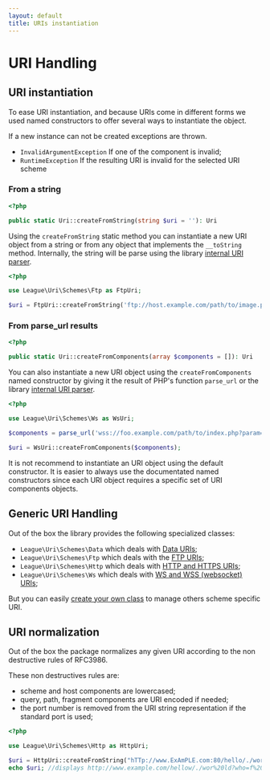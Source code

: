 ```yaml
---
layout: default
title: URIs instantiation
---
```


# URI Handling

## URI instantiation

To ease URI instantiation, and because URIs come in different forms we used named constructors to offer several ways to instantiate the object.

<div class="message-warning">

If a new instance can not be created exceptions are thrown.

<ul>
	<li><code>InvalidArgumentException</code> If one of the component is invalid;</li>
	<li><code>RuntimeException</code> If the resulting URI is invalid for the selected URI scheme</li>
</ul>

</div>

### From a string

~~~php
<?php

public static Uri::createFromString(string $uri = ''): Uri
~~~

Using the `createFromString` static method you can instantiate a new URI object from a string or from any object that implements the `__toString` method. Internally, the string will be parse using the library [internal URI parser](/services/parser-uri/).

~~~php
<?php

use League\Uri\Schemes\Ftp as FtpUri;

$uri = FtpUri::createFromString('ftp://host.example.com/path/to/image.png;type=i');
~~~

### From parse_url results

~~~php
<?php

public static Uri::createFromComponents(array $components = []): Uri
~~~

You can also instantiate a new URI object using the `createFromComponents` named constructor by giving it the result of PHP's function `parse_url` or the library [internal URI parser](/services/parser-uri/).

~~~php
<?php

use League\Uri\Schemes\Ws as WsUri;

$components = parse_url('wss://foo.example.com/path/to/index.php?param=value');

$uri = WsUri::createFromComponents($components);
~~~

<div class="message-notice">
It is not recommend to instantiate an URI object using the default constructor. It is easier to always use the documentated named constructors since each URI object requires a specific set of URI components objects.
</div>

## Generic URI Handling

Out of the box the library provides the following specialized classes:

- `League\Uri\Schemes\Data` which deals with [Data URIs](/uri/datauri/);
- `League\Uri\Schemes\Ftp` which deals with the [FTP URIs](/uri/ftp/);
- `League\Uri\Schemes\Http` which deals with [HTTP and HTTPS URIs](/uri/http/);
- `League\Uri\Schemes\Ws` which deals with [WS and WSS (websocket) URIs](/uri/ws/);

<p class="message-info">But you can easily <a href="/uri/extension/">create your own class</a> to manage others scheme specific URI.</p>

## URI normalization

Out of the box the package normalizes any given URI according to the non destructive rules of RFC3986.

These non destructives rules are:

- scheme and host components are lowercased;
- query, path, fragment components are URI encoded if needed;
- the port number is removed from the URI string representation if the standard port is used;

~~~php
<?php

use League\Uri\Schemes\Http as HttpUri;

$uri = HttpUri::createFromString("hTTp://www.ExAmPLE.com:80/hello/./wor ld?who=f+3#title");
echo $uri; //displays http://www.example.com/hellow/./wor%20ld?who=f%203#title
~~~
